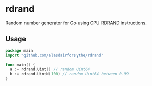 # rdrand
Random number generator for Go using CPU RDRAND instructions.

## Usage
```go
package main
import "github.com/alasdairforsythe/rdrand"

func main() {
  a := rdrand.Uint() // random Uint64
  b := rdrand.UintN(100) // random Uint64 between 0-99
}
```

